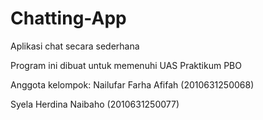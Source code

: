 # Chatting-App
Aplikasi chat secara sederhana

Program ini dibuat untuk memenuhi UAS Praktikum PBO

Anggota kelompok:
Nailufar Farha Afifah (2010631250068)

Syela Herdina Naibaho (2010631250077)
